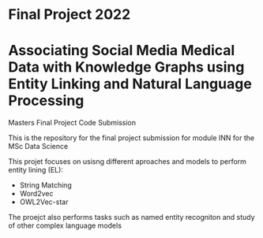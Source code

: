 # Final Project 2022
# Associating Social Media Medical Data with Knowledge Graphs using Entity Linking and Natural Language Processing
Masters Final Project Code Submission

This is the repository for the final project submission for module INN for the MSc Data Science

This projet focuses on usisng different aproaches and models to perform entity lining (EL):
  - String Matching
  - Word2vec
  - OWL2Vec-star

The proejct also performs tasks such as named entity recogniton and study of other complex language models



